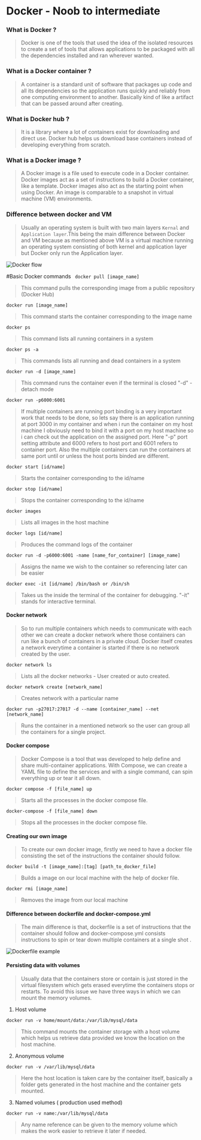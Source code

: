 #  Docker - Noob to intermediate

### What is Docker ?
> Docker is one of the tools that used the idea of the isolated resources to create a set of tools that allows applications to be packaged with all the dependencies installed and ran wherever wanted.

### What is a Docker container ?
> A container is a standard unit of software that packages up code and all its dependencies so the application runs quickly and reliably from one computing environment to another. Basically kind of like a artifact that can be passed around after creating.

### What is Docker hub ?
> It is a library where a lot of containers exist for downloading and direct use. Docker hub helps us download base containers instead of developing everything from scratch.

### What is a Docker image ?
> A Docker image is a file used to execute code in a Docker container. Docker images act as a set of instructions to build a Docker container, like a template. Docker images also act as the starting point when using Docker. An image is comparable to a snapshot in virtual machine (VM) environments.

### Difference between docker and VM
> Usually an operating system is built with two main layers `Kernal` and `Application layer`.This being the main difference between Docker and VM because as mentioned above VM is a virtual machine running an operating system consisting of both kernel and application layer but Docker only run the Application layer.

![Docker flow](/dockerflow.jpeg?raw=true "Dockerflow")

#Basic Docker commands
` docker pull [image_name]`

> This command pulls the corresponding image from a public repository (Docker Hub)

`docker run [image_name]`

> This command starts the container corresponding to the image name

`docker ps`

> This command lists all running containers in a system

`docker ps -a`

>This commands lists all running and dead containers in a system

`docker run -d [image_name]`

> This command runs the container even if the terminal is closed "-d" - detach mode

`docker run -p6000:6001`

>If multiple containers are running port binding is a very important work that needs to be done, so lets say there is an application running at port 3000 in my container and when i run the container on my host machine I obviously need to bind it with a port on my host machine so i can check out the application on the assigned port. Here "-p" port setting attribute and 6000 refers to host port and 6001 refers to container port. Also the multiple containers can run the containers at same port until or unless the host ports binded are different.

`docker start [id/name]`

> Starts the container corresponding to the id/name

`docker stop [id/name]`

> Stops the container corresponding to the id/name

`docker images`

> Lists all images in the host machine

`docker logs [id/name]`

>Produces the command logs of the container

`docker run -d -p6000:6001 -name [name_for_container] [image_name]`

>Assigns the name we wish to the container so referencing later can be easier

`docker exec -it [id/name] /bin/bash or /bin/sh`

>Takes us the inside the terminal of the container for debugging. "-it" stands for interactive terminal.

#### Docker network
> So to run multiple containers which needs to communicate with each other we can create a docker network where those containers can run like a bunch of containers in a private cloud. Docker itself creates a network everytime a container is started if there is no network created by the user.

`docker network ls`

> Lists all the docker networks - User created or auto created.

`docker network create [network_name]`

> Creates network with a particular name

`docker run -p27017:27017 -d --name [container_name] --net [network_name]`
> Runs the container in a mentioned network so the user can group all the containers for a single project.

#### Docker compose
> Docker Compose is a tool that was developed to help define and share multi-container applications. With Compose, we can create a YAML file to define the services and with a single command, can spin everything up or tear it all down.

`docker compose -f [file_name] up`
> Starts all the processes in the docker compose file.

`docker-compose -f [file_name] down`
> Stops all the processes in the docker compose file.

#### Creating our own image
> To create our own docker image, firstly we need to have a docker file consisting the set of the instructions the container should follow.


`docker build -t [image_name]:[tag] [path_to_docker_file]`
> Builds a image on our local machine with the help of docker file.

`docker rmi [image_name]`
> Removes the image from our local machine

#### Difference between dockerfile and docker-compose.yml
> The main difference is that, dockerfile is a set of instructions that the container should follow and docker-compose.yml consists instructions to spin or tear down multiple containers at a single shot .

![Dockerfile example](/Dockerfile_example.png?raw=true "Dockerfile example")

#### Persisting data with volumes
> Usually data that the containers store or contain is just stored in the virtual filesystem which gets erased everytime the containers stops or restarts. To avoid this issue we have three ways in which we can mount the memory volumes.

1.  Host volume

`docker run -v home/mount/data:/var/lib/mysql/data`
> This command mounts the container storage with a host volume which helps us retrieve data provided we know the location on the host machine.

2. Anonymous volume

`docker run -v /var/lib/mysql/data`
> Here the host location is taken care by the container itself, basically a folder gets generated in the host machine and the container gets mounted.

3. Named volumes ( production used method)

`docker run -v name:/var/lib/mysql/data`
> Any name reference can be given to the memory volume which makes the work easier to retrieve it later if needed.
